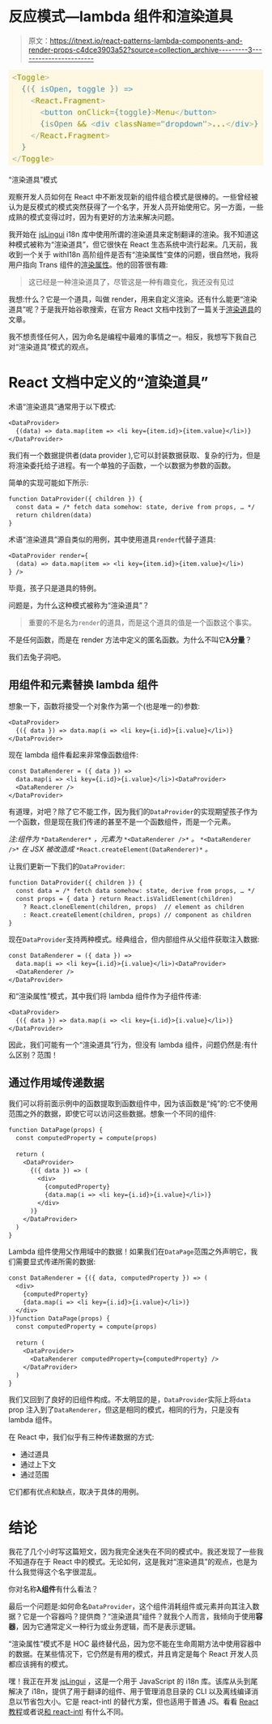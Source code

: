 # 反应模式—lambda 组件和渲染道具

> 原文：<https://itnext.io/react-patterns-lambda-components-and-render-props-c4dce3903a52?source=collection_archive---------3----------------------->

![](img/fba99298ed31968716e358c513c25168.png)

“渲染道具”模式

观察开发人员如何在 React 中不断发现新的组件组合模式是很棒的。一些曾经被认为是反模式的模式突然获得了一个名字，开发人员开始使用它。另一方面，一些成熟的模式变得过时，因为有更好的方法来解决问题。

我开始在 [jsLingui](https://github.com/lingui/js-lingui) i18n 库中使用所谓的渲染道具来定制翻译的渲染。我不知道这种模式被称为“渲染道具”，但它很快在 React 生态系统中流行起来。几天前，我收到一个关于 withI18n 高阶组件是否有“渲染属性”变体的问题，很自然地，我将用户指向 Trans 组件的[渲染属性](https://lingui.github.io/js-lingui/ref/react.html#local-configuration)。他的回答很有趣:

> 这已经是一种渲染道具了，尽管这是一种有趣变化，我还没有见过

我想:什么？它是一个道具，叫做 render，用来自定义渲染。还有什么能更“渲染道具”呢？于是我开始谷歌搜索，在官方 React 文档中找到了一篇关于[渲染道具](https://reactjs.org/docs/render-props.html)的文章。

我不想责怪任何人，因为命名是编程中最难的事情之一。相反，我想写下我自己对“渲染道具”模式的观点。

# React 文档中定义的“渲染道具”

术语“渲染道具”通常用于以下模式:

```
<DataProvider>
  {(data) => data.map(item => <li key={item.id}>{item.value}</li>)}
</DataProvider>
```

我们有一个数据提供者(data provider ),它可以封装数据获取、复杂的行为，但是将渲染委托给子进程。有一个单独的子函数，一个以数据为参数的函数。

简单的实现可能如下所示:

```
function DataProvider({ children }) {
  const data = /* fetch data somehow: state, derive from props, … */
  return children(data)
}
```

术语“渲染道具”源自类似的用例，其中使用道具`render`代替子道具:

```
<DataProvider render={
  (data) => data.map(item => <li key={item.id}>{item.value}</li>)
} />
```

毕竟，孩子只是道具的特例。

问题是，为什么这种模式被称为“渲染道具”？

> 重要的不是名为`render`的道具，而是这个道具的值是一个函数这个事实。

不是任何函数，而是在 render 方法中定义的匿名函数。为什么不叫它**λ分量**？

我们去兔子洞吧。

## 用组件和元素替换 lambda 组件

想象一下，函数将接受一个对象作为第一个(也是唯一的)参数:

```
<DataProvider>
  {({ data }) => data.map(i => <li key={i.id}>{i.value}</li>)}
</DataProvider>
```

现在 lambda 组件看起来非常像函数组件:

```
const DataRenderer = ({ data }) => 
  data.map(i => <li key={i.id}>{i.value}</li>)<DataProvider>
  <DataRenderer />
</DataProvider>
```

有道理，对吧？除了它不能工作，因为我们的`DataProvider`的实现期望孩子作为一个函数，但是现在我们传递的甚至不是一个函数组件，而是一个元素。

*注:组件为* `*DataRenderer*` *，元素为* `*<DataRenderer />*` *。* `*<DataRenderer />*` *在 JSX 被改造成* `*React.createElement(DataRenderer)*` *。*

让我们更新一下我们的`DataProvider`:

```
function DataProvider({ children }) {
  const data = /* fetch data somehow: state, derive from props, … */
  const props = { data } return React.isValidElement(children)
    ? React.cloneElement(children, props)  // element as children
    : React.createElement(children, props) // component as children
}
```

现在`DataProvider`支持两种模式。经典组合，但内部组件从父组件获取注入数据:

```
const DataRenderer = ({ data }) => 
  data.map(i => <li key={i.id}>{i.value}</li>)<DataProvider>
  <DataRenderer />
</DataProvider>
```

和“渲染属性”模式，其中我们将 lambda 组件作为子组件传递:

```
<DataProvider>
  {({ data }) => data.map(i => <li key={i.id}>{i.value}</li>)}
</DataProvider>
```

因此，我们可能有一个“渲染道具”行为，但没有 lambda 组件，问题仍然是:有什么区别？范围！

## 通过作用域传递数据

我们可以将前面示例中的函数提取到函数组件中，因为该函数是“纯”的:它不使用范围之外的数据，即使它可以访问这些数据。想象一个不同的组件:

```
function DataPage(props) {
  const computedProperty = compute(props)

  return (
    <DataProvider>
      {({ data }) => (
        <div>
          {computedProperty}
          {data.map(i => <li key={i.id}>{i.value}</li>)}
        </div>
      )}
    </DataProvider>
  )
}
```

Lambda 组件使用父作用域中的数据！如果我们在`DataPage`范围之外声明它，我们需要显式传递所需的数据:

```
const DataRenderer = {({ data, computedProperty }) => (
  <div>
    {computedProperty}
    {data.map(i => <li key={i.id}>{i.value}</li>)}
  </div>
)}function DataPage(props) {
  const computedProperty = compute(props)

  return (
    <DataProvider>
      <DataRenderer computedProperty={computedProperty} />
    </DataProvider>
  )
}
```

我们又回到了良好的旧组件构成。不太明显的是，`DataProvider`实际上将`data` prop 注入到了`DataRenderer`，但这是相同的模式，相同的行为，只是没有 lambda 组件。

在 React 中，我们似乎有三种传递数据的方式:

*   通过道具
*   通过上下文
*   通过范围

它们都有优点和缺点，取决于具体的用例。

# 结论

我花了几个小时写这篇短文，因为我完全迷失在不同的模式中。我还发现了一些我不知道存在于 React 中的模式。无论如何，这是我对“渲染道具”的观点，也是为什么我觉得这个名字很混乱。

你对名称**λ组件**有什么看法？

最后一个问题是:如何命名`DataProvider`，这个组件消耗组件或元素并向其注入数据？它是一个容器吗？提供商？“渲染道具”组件？就我个人而言，我倾向于使用**容器**，因为它通常定义一种行为或业务逻辑，而不是表示逻辑。

“渲染属性”模式不是 HOC 最终替代品，因为您不能在生命周期方法中使用容器中的数据。在某些情况下，它仍然是有用的模式，并且肯定是每个 React 开发人员都应该拥有的模式。

嘿！我正在开发 [jsLingui](https://github.com/lingui/js-lingui) ，这是一个用于 JavaScript 的 i18n 库。该库从头到尾解决了 i18n，提供了用于翻译的组件、用于管理消息目录的 CLI 以及离线编译消息以节省包大小。它是 react-intl 的替代方案，但也适用于普通 JS。看看 [React 教程](https://lingui.github.io/js-lingui/tutorials/react.html)或者说[和 react-intl](https://lingui.github.io/js-lingui/misc/react-intl.html) 有什么不同。